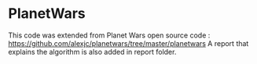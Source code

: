 # PlanetWars
This code was extended from Planet Wars open source code : https://github.com/alexjc/planetwars/tree/master/planetwars
A report that explains the algorithm is also added in report folder.
